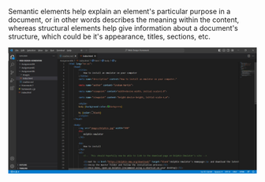 Semantic elements help explain an element's particular purpose in a document, or in other words describes the meaning within the content, whereas structural elements help give information about a document's structure, which could be it's appearance, titles, sections, etc. 

![screenshot](./images/screenshot.jpg)
